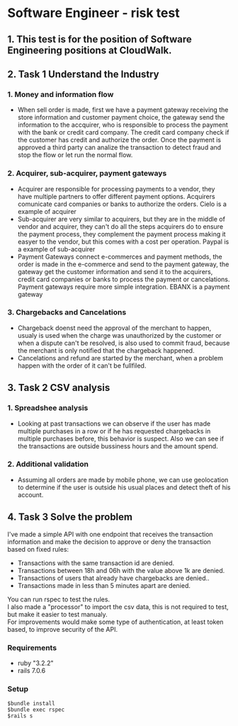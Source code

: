 # Software Engineer - risk test
## 1. This test is for the position of Software Engineering positions at CloudWalk.
## 2.  Task 1 Understand the Industry
### 1. Money and information flow 
- When sell order is made, first we have a payment gateway receiving the store information and customer payment choice, the gateway send the information to the accquirer, who is responsible to process the payment with the bank or credit card company. The credit card company check if the customer has credit and authorize the order. Once the payment is approved a third party can analize the transaction to detect fraud and stop the flow or let run the normal flow.
 ### 2. Acquirer, sub-acquirer, payment gateways
- Acquirer are responsible for processing payments to a vendor, they have multiple partners to offer different payment options. Acquirers comunicate card companies or banks to authorize the orders. Cielo is a example of acquirer
- Sub-acquirer are very similar to acquirers, but they are in the middle of vendor and acquirer, they can't do all the steps acquirers do to ensure the payment process, they complement the payment process making it easyer to the vendor, but this comes with a cost per operation. Paypal is a example of sub-acquirer
- Payment Gateways connect e-commerces and payment methods, the order is made in the e-commerce and send to the payment gateway, the gateway get the customer information and send it to the acquirers, credit card companies or banks to process the payment or cancelations. Payment gateways require more simple integration. EBANX is a payment gateway
 ### 3. Chargebacks and Cancelations
- Chargeback doenst need the approval of the merchant to happen, usualy is used when the charge was unauthorized by the customer or when a dispute can't be resolved, is also used to commit fraud, because the merchant is only notified that the chargeback happened.
- Cancelations and refund are started by the merchant, when a problem happen with the order of it can't be fullfiled.

## 3. Task 2 CSV analysis
### 1. Spreadshee analysis
- Looking at past transactions we can observe if the user has made multiple purchases in a row or if he has requested chargebacks in multiple purchases before, this behavior is suspect. Also we can see if the transactions are outside bussiness hours and the amount spend.
### 2. Additional validation
- Assuming all orders are made by mobile phone, we can use geolocation to determine if the user is outside his usual places and detect theft of his account.

## 4. Task 3 Solve the problem
  I've made a simple API with one endpoint that receives the transaction information and make the decision to approve or deny the transaction based on fixed rules:
  - Transactions with the same transaction id are denied.
  - Transactions between 18h and 06h with the value above 1k are denied.
  - Transactions of users that already have chargebacks are denied..
  - Transactions made in less than 5 minutes apart are denied.

  You can run rspec to test the rules.  
  I also made a "processor" to import the csv data, this is not required to test, but make it easier to test manualy.  
  For improvements would make some type of authentication, at least token based, to improve security of the API.

  ### Requirements
  - ruby "3.2.2"
  - rails 7.0.6
  ### Setup
   ```
   $bundle install  
   $bundle exec rspec  
   $rails s

